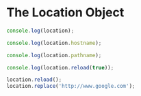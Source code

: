 # The Location Object
```javascript
console.log(location);

console.log(location.hostname);

console.log(location.pathname);

console.log(location.reload(true));

location.reload();
location.replace('http://www.google.com');



```